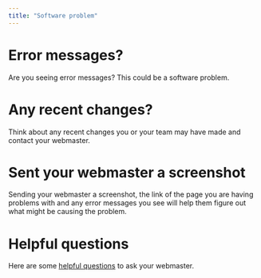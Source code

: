 ```yaml
---
title: "Software problem"
---
```

# Error messages?
Are you seeing error messages? This could be a software problem.
<br>
# Any recent changes?
Think about any recent changes you or your team may have made and contact your webmaster.
<br>
# Sent your webmaster a screenshot
Sending your webmaster a screenshot, the link of the page you are having problems with and any error messages you see will help them figure out what might be causing the problem.
<br>
# Helpful questions
Here are some [helpful questions](en/topics/practice-1-emergencies/5-ddos/3-13-learn.md) to ask your webmaster.
